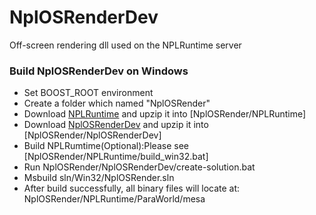 # NplOSRenderDev
Off-screen rendering dll used on the NPLRuntime server

### Build NplOSRenderDev on Windows
- Set BOOST_ROOT environment
- Create a folder which named "NplOSRender"
- Download [NPLRuntime](https://github.com/LiXizhi/NPLRuntime.git) and upzip it into [NplOSRender/NPLRuntime]
- Download [NplOSRenderDev](https://github.com/tatfook/NplOSRenderDev.git) and upzip it into [NplOSRender/NplOSRenderDev]
- Build NPLRumtime(Optional):Please see [NplOSRender/NPLRuntime/build_win32.bat]
- Run NplOSRender/NplOSRenderDev/create-solution.bat
- Msbuild sln/Win32/NplOSRender.sln
- After build successfully, all binary files will locate at: NplOSRender/NPLRuntime/ParaWorld/mesa
